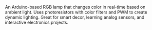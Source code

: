 An Arduino-based RGB lamp that changes color in real-time based on ambient light. Uses photoresistors with color filters and PWM to create dynamic lighting. Great for smart decor, learning analog sensors, and interactive electronics projects.
